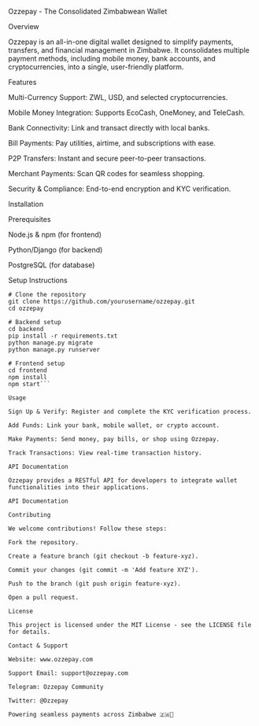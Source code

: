 Ozzepay - The Consolidated Zimbabwean Wallet



Overview

Ozzepay is an all-in-one digital wallet designed to simplify payments, transfers, and financial management in Zimbabwe. It consolidates multiple payment methods, including mobile money, bank accounts, and cryptocurrencies, into a single, user-friendly platform.

Features

Multi-Currency Support: ZWL, USD, and selected cryptocurrencies.

Mobile Money Integration: Supports EcoCash, OneMoney, and TeleCash.

Bank Connectivity: Link and transact directly with local banks.

Bill Payments: Pay utilities, airtime, and subscriptions with ease.

P2P Transfers: Instant and secure peer-to-peer transactions.

Merchant Payments: Scan QR codes for seamless shopping.

Security & Compliance: End-to-end encryption and KYC verification.

Installation

Prerequisites

Node.js & npm (for frontend)

Python/Django (for backend)

PostgreSQL (for database)

Setup Instructions

```
# Clone the repository
git clone https://github.com/yourusername/ozzepay.git
cd ozzepay

# Backend setup
cd backend
pip install -r requirements.txt
python manage.py migrate
python manage.py runserver

# Frontend setup
cd frontend
npm install
npm start```

Usage

Sign Up & Verify: Register and complete the KYC verification process.

Add Funds: Link your bank, mobile wallet, or crypto account.

Make Payments: Send money, pay bills, or shop using Ozzepay.

Track Transactions: View real-time transaction history.

API Documentation

Ozzepay provides a RESTful API for developers to integrate wallet functionalities into their applications.

API Documentation

Contributing

We welcome contributions! Follow these steps:

Fork the repository.

Create a feature branch (git checkout -b feature-xyz).

Commit your changes (git commit -m 'Add feature XYZ').

Push to the branch (git push origin feature-xyz).

Open a pull request.

License

This project is licensed under the MIT License - see the LICENSE file for details.

Contact & Support

Website: www.ozzepay.com

Support Email: support@ozzepay.com

Telegram: Ozzepay Community

Twitter: @Ozzepay

Powering seamless payments across Zimbabwe 🇿🇼🚀